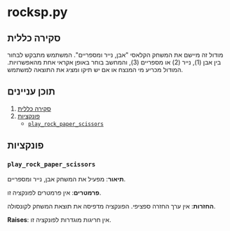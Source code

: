 # rocksp.py

## סקירה כללית

מודול זה מיישם את המשחק הקלאסי "אבן, נייר ומספריים". המשתמש מתבקש לבחור בין אבן (1), נייר (2) או מספריים (3), והמחשב בוחר באופן אקראי אחת מהאפשרויות. המודול מכריע מי המנצח או אם יש תיקו ומציג את התוצאה למשתמש.

## תוכן עניינים

1.  [סקירה כללית](#סקירה-כללית)
2.  [פונקציות](#פונקציות)
    *   [`play_rock_paper_scissors`](#play_rock_paper_scissors)

## פונקציות

### `play_rock_paper_scissors`

**תיאור**:
מפעיל את המשחק אבן, נייר ומספריים.

**פרמטרים**:
אין פרמטרים לפונקציה זו.

**החזרות**:
אין ערך החזרה ספציפי. הפונקציה מדפיסה את תוצאת המשחק לקונסולה.

**Raises**:
אין חריגות מוגדרות לפונקציה זו.